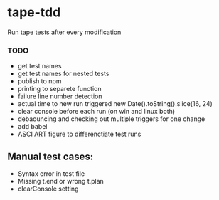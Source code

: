 # tape-tdd
Run tape tests after every modification

### TODO
* get test names
* get test names for nested tests
* publish to npm
* printing to separete function
* failure line number detection
* actual time to new run triggered new Date().toString().slice(16, 24)
* clear console before each run (on win and linux both)
* debaouncing and checking out multiple triggers for one change
* add babel
* ASCI ART figure to differenctiate test runs


## Manual test cases:
* Syntax error in test file
* Missing t.end or wrong t.plan
* clearConsole setting